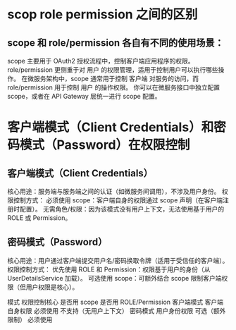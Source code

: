 


# scop role permission 之间的区别

## scope 和 role/permission 各自有不同的使用场景：
scope 主要用于 OAuth2 授权流程中，控制客户端应用程序的权限。
role/permission 更侧重于对 用户 的权限管理，适用于控制用户可以执行哪些操作。
在微服务架构中，scope 通常用于控制 客户端 对服务的访问，而 role/permission 用于控制 用户 的操作权限。
你可以在微服务接口中独立配置 scope，或者在 API Gateway 层统一进行 scope 配置。



# 客户端模式（Client Credentials）和密码模式（Password）在权限控制

## 客户端模式（Client Credentials）
   核心用途：服务端与服务端之间的认证（如微服务间调用），不涉及用户身份。
权限控制方式：
必须使用 scope：客户端自身的权限通过 scope 声明（在客户端注册时配置）。
无需角色/权限：因为该模式没有用户上下文，无法使用基于用户的 ROLE 或 Permission。


## 密码模式（Password）
   核心用途：用户通过客户端提交用户名/密码换取令牌（适用于受信任的客户端）。
权限控制方式：
优先使用 ROLE 和 Permission：权限基于用户的身份（从 UserDetailsService 加载）。
可选使用 scope：可额外结合 scope 限制客户端权限（但用户权限是核心）。


模式	          权限控制核心	是否用 scope	      是否用 ROLE/Permission
客户端模式	  客户端自身权限	  必须使用	       不支持（无用户上下文）
密码模式       用户身份权限	可选（额外限制）   	必须使用